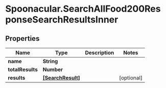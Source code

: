 # Spoonacular.SearchAllFood200ResponseSearchResultsInner

## Properties

Name | Type | Description | Notes
------------ | ------------- | ------------- | -------------
**name** | **String** |  | 
**totalResults** | **Number** |  | 
**results** | [**[SearchResult]**](SearchResult.md) |  | [optional] 


